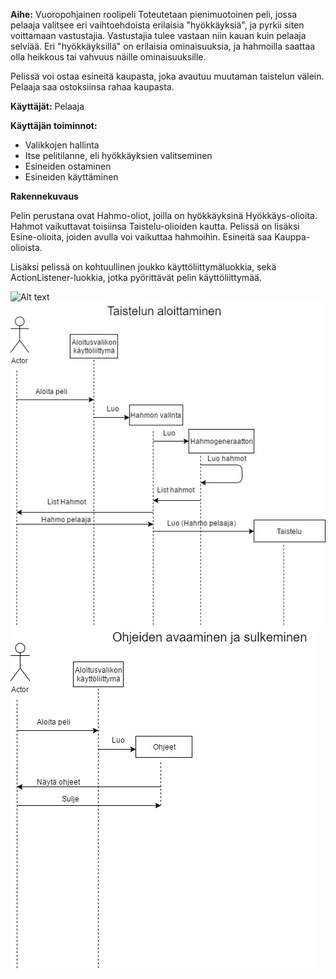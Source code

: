 **Aihe:** Vuoropohjainen roolipeli Toteutetaan pienimuotoinen peli, jossa pelaaja valitsee eri vaihtoehdoista erilaisia "hyökkäyksiä", ja pyrkii siten voittamaan vastustajia. Vastustajia tulee vastaan niin kauan kuin pelaaja selviää. Eri "hyökkäyksillä" on erilaisia ominaisuuksia, ja hahmoilla saattaa olla heikkous tai vahvuus näille ominaisuuksille.

Pelissä voi ostaa esineitä kaupasta, joka avautuu muutaman taistelun välein. Pelaaja saa ostoksiinsa rahaa kaupasta.

**Käyttäjät:** Pelaaja

**Käyttäjän toiminnot:**

* Valikkojen hallinta
* Itse pelitilanne, eli hyökkäyksien valitseminen
* Esineiden ostaminen
* Esineiden käyttäminen

**Rakennekuvaus**

Pelin perustana ovat Hahmo-oliot, joilla on hyökkäyksinä Hyökkäys-olioita. Hahmot vaikuttavat toisiinsa Taistelu-olioiden kautta. Pelissä
on lisäksi Esine-olioita, joiden avulla voi vaikuttaa hahmoihin. Esineitä saa Kauppa-olioista.

Lisäksi pelissä on kohtuullinen joukko käyttöliittymäluokkia, sekä ActionListener-luokkia, jotka pyörittävät pelin käyttöliittymää.

![Alt text](https://github.com/ArttuNor/miscfiles/blob/master/clydepeliluokkakaavioFINAL.jpg "Luokkakaavio")
![Alt text](https://github.com/ArttuNor/miscfiles/blob/master/clydepelisekvenssikaavio1.jpg "Sekvenssikaavio 1: Uuden pelin aloittaminen")
![Alt text](https://github.com/ArttuNor/miscfiles/blob/master/clydepelisekvenssikaavio2.jpg "Sekvenssikaavio 2: Ohjeiden lukeminen")
